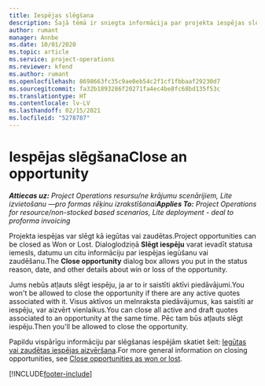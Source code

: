 ```yaml
---
title: Iespējas slēgšana
description: Šajā tēmā ir sniegta informācija par projekta iespējas slēgšanu.
author: rumant
manager: Annbe
ms.date: 10/01/2020
ms.topic: article
ms.service: project-operations
ms.reviewer: kfend
ms.author: rumant
ms.openlocfilehash: 8698663fc35c9ae0eb54c2f1cf1fbbaaf29230d7
ms.sourcegitcommit: fa32b1893286f20271fa4ec4be8fc68bd135f53c
ms.translationtype: HT
ms.contentlocale: lv-LV
ms.lasthandoff: 02/15/2021
ms.locfileid: "5278787"
---
```

# <a name="close-an-opportunity"></a><span data-ttu-id="0b60c-103">Iespējas slēgšana</span><span class="sxs-lookup"><span data-stu-id="0b60c-103">Close an opportunity</span></span>

<span data-ttu-id="0b60c-104">_**Attiecas uz:** Project Operations resursu/ne krājumu scenārijiem, Lite izvietošanu —pro formas rēķinu izrakstīšanai_</span><span class="sxs-lookup"><span data-stu-id="0b60c-104">_**Applies To:** Project Operations for resource/non-stocked based scenarios, Lite deployment - deal to proforma invoicing_</span></span>

<span data-ttu-id="0b60c-105">Projekta iespējas var slēgt kā iegūtas vai zaudētas.</span><span class="sxs-lookup"><span data-stu-id="0b60c-105">Project opportunities can be closed as Won or Lost.</span></span> <span data-ttu-id="0b60c-106">Dialoglodziņā **Slēgt iespēju** varat ievadīt statusa iemesls, datumu un citu informāciju par iespējas iegūšanu vai zaudēšanu.</span><span class="sxs-lookup"><span data-stu-id="0b60c-106">The **Close opportunity** dialog box allows you put in the status reason, date, and other details about win or loss of the opportunity.</span></span>

<span data-ttu-id="0b60c-107">Jums nebūs atļauts slēgt iespēju, ja ar to ir saistīti aktīvi piedāvājumi.</span><span class="sxs-lookup"><span data-stu-id="0b60c-107">You won't be allowed to close the opportunity if there are any active quotes associated with it.</span></span> <span data-ttu-id="0b60c-108">Visus aktīvos un melnraksta piedāvājumus, kas saistīti ar iespēju, var aizvērt vienlaikus.</span><span class="sxs-lookup"><span data-stu-id="0b60c-108">You can close all active and draft quotes associated to an opportunity at the same time.</span></span> <span data-ttu-id="0b60c-109">Pēc tam būs atļauts slēgt iespēju.</span><span class="sxs-lookup"><span data-stu-id="0b60c-109">Then you'll be allowed to close the opportunity.</span></span>

<span data-ttu-id="0b60c-110">Papildu vispārīgu informāciju par slēgšanas iespējām skatiet šeit: [Iegūtas vai zaudētas iespējas aizvēršana](https://docs.microsoft.com/dynamics365/sales-enterprise/close-opportunity-won-lost-sales).</span><span class="sxs-lookup"><span data-stu-id="0b60c-110">For more general information on closing opportunities, see [Close opportunities as won or lost](https://docs.microsoft.com/dynamics365/sales-enterprise/close-opportunity-won-lost-sales).</span></span>


[!INCLUDE[footer-include](../includes/footer-banner.md)]
